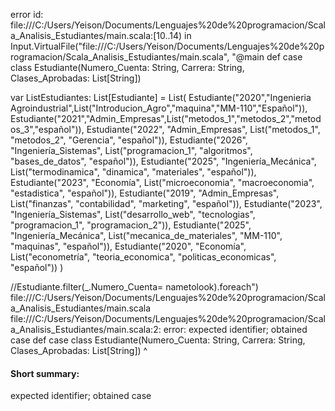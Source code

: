 error id: file:///C:/Users/Yeison/Documents/Lenguajes%20de%20programacion/Scala_Analisis_Estudiantes/main.scala:[10..14) in Input.VirtualFile("file:///C:/Users/Yeison/Documents/Lenguajes%20de%20programacion/Scala_Analisis_Estudiantes/main.scala", "@main
def case class Estudiante(Numero_Cuenta: String, Carrera: String, Clases_Aprobadas: List[String])

var ListEstudiantes: List[Estudiante] = List(
    Estudiante("2020","Ingenieria Agroindustrial",List("Introducion_Agro","maquina","MM-110","Español")),
    Estudiante("2021","Admin_Empresas",List("metodos_1","metodos_2","metodos_3","español")),
    Estudiante("2022", "Admin_Empresas", List("metodos_1", "metodos_2", "Gerencia", "español")),
    Estudiante("2026", "Ingeniería_Sistemas", List("programacion_1", "algoritmos", "bases_de_datos", "español")),
    Estudiante("2025", "Ingeniería_Mecánica", List("termodinamica", "dinamica", "materiales", "español")),
    Estudiante("2023", "Economía", List("microeconomia", "macroeconomia", "estadistica", "español")),
    Estudiante("2019", "Admin_Empresas", List("finanzas", "contabilidad", "marketing", "español")),
    Estudiante("2023", "Ingeniería_Sistemas", List("desarrollo_web", "tecnologias", "programacion_1", "programacion_2")),
    Estudiante("2025", "Ingeniería_Mecánica", List("mecanica_de_materiales", "MM-110", "maquinas", "español")),
    Estudiante("2020", "Economía", List("econometría", "teoria_economica", "politicas_economicas", "español"))
)

//Estudiante.filter(_.Numero_Cuenta= nametolook).foreach")
file:///C:/Users/Yeison/Documents/Lenguajes%20de%20programacion/Scala_Analisis_Estudiantes/main.scala
file:///C:/Users/Yeison/Documents/Lenguajes%20de%20programacion/Scala_Analisis_Estudiantes/main.scala:2: error: expected identifier; obtained case
def case class Estudiante(Numero_Cuenta: String, Carrera: String, Clases_Aprobadas: List[String])
    ^
#### Short summary: 

expected identifier; obtained case